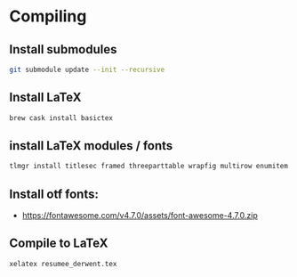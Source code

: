 # Compiling

## Install submodules

```bash
git submodule update --init --recursive
```

## Install LaTeX

```bash
brew cask install basictex
```

## install LaTeX modules / fonts

```bash
tlmgr install titlesec framed threeparttable wrapfig multirow enumitem bbding titling tabu mdframed tcolorbox textpos import varwidth needspace tocloft ntheorem environ trimspaces xifthen ifmtarg latexmk collection-fontsrecommended fontawesome sourcesanspro
```

## Install otf fonts:

- <https://fontawesome.com/v4.7.0/assets/font-awesome-4.7.0.zip>

## Compile to LaTeX

```bash
xelatex resumee_derwent.tex
```
